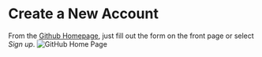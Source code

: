 # Create a New Account
From the [Github Homepage](https://GitHub.com), just fill out the form on the front page or select *Sign up*.
![GitHub Home Page](https://kjaymiller.github.io/Git-Up-to-Speed/screenshots/landing_page.PNG)
